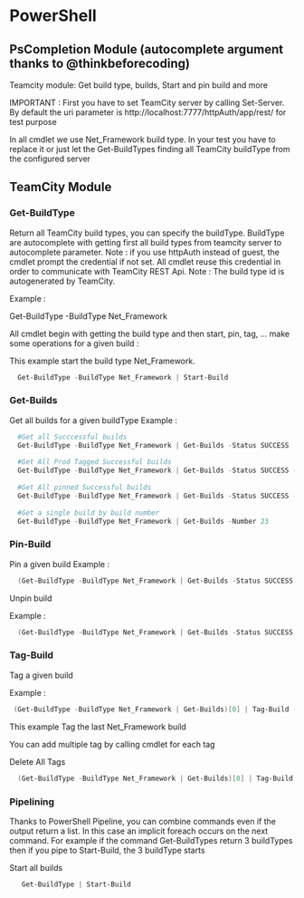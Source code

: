 # PowerShell

## PsCompletion Module (autocomplete argument thanks to @thinkbeforecoding)

Teamcity module: Get build type, builds, Start and pin build and more

IMPORTANT :
First you have to set TeamCity server by calling Set-Server. By default the uri parameter is http://localhost:7777/httpAuth/app/rest/ for test purpose

In all cmdlet we use Net_Framework build type. In your test you have to replace it or just let the Get-BuildTypes finding all TeamCity buildType from the configured server

## TeamCity Module

### Get-BuildType 
Return all TeamCity build types, you can specify the buildType. BuildType are autocomplete with getting first all build types from teamcity server to autocomplete parameter.
Note : if you use httpAuth instead of guest, the cmdlet prompt the credential if not set. All cmdlet reuse this credential in order to communicate with TeamCity REST Api.
Note : The build type id is autogenerated by TeamCity.

Example : 
  
  Get-BuildType -BuildType Net_Framework

All cmdlet begin with getting the build type and then start, pin, tag, ... make some operations for a given build : 

This example start the build type Net_Framework.
```powershell
  Get-BuildType -BuildType Net_Framework | Start-Build
```
### Get-Builds
Get all builds for a given buildType
Example : 
```powershell
  #Get all Succcessful builds
  Get-BuildType -BuildType Net_Framework | Get-Builds -Status SUCCESS
  
  #Get All Prod Tagged Successful builds
  Get-BuildType -BuildType Net_Framework | Get-Builds -Status SUCCESS -Tags @('Prod')
  
  #Get All pinned Successful builds
  Get-BuildType -BuildType Net_Framework | Get-Builds -Status SUCCESS -Pinned
  
  #Get a single build by build number
  Get-BuildType -BuildType Net_Framework | Get-Builds -Number 23
```
### Pin-Build
Pin a given build
Example : 
  
```powershell
  (Get-BuildType -BuildType Net_Framework | Get-Builds -Status SUCCESS -Tags @('Prod'))[0] | Pin-Build
```

Unpin build

Example : 
  
```powershell
  (Get-BuildType -BuildType Net_Framework | Get-Builds -Status SUCCESS -Tags @('Prod'))[0] | Pin-Build -Delete
```

### Tag-Build

Tag a given build

  Example : 
    
```powershell
 (Get-BuildType -BuildType Net_Framework | Get-Builds)[0] | Tag-Build -Tag 'Prod'
```
  
  This example Tag the last Net_Framework build
  
  You can add multiple tag by calling cmdlet for each tag

Delete All Tags
  
```powershell
  (Get-BuildType -BuildType Net_Framework | Get-Builds)[0] | Tag-Build -Delete
```
### Pipelining
  Thanks to PowerShell Pipeline, you can combine commands even if the output return a list. In this case an implicit foreach occurs on the next command. For example if the command Get-BuildTypes return 3 buildTypes then if you pipe to Start-Build, the 3 buildType starts
  
  Start all builds
```powershell
   Get-BuildType | Start-Build
```
